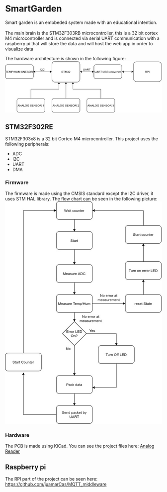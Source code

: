 # SmartGarden

Smart garden is an embbeded system made with an educational intention. <br/>
<br/>
The main brain is the STM32F303RB microcontroller, this is a 32 bit cortex M4 microcontroller and is connected via serial UART communication with a raspberry pi that will store the data and will host the web app in order to visualize data<br/>

The hardware architecture is shown in the following figure:<br/>
![Hardware architecture](./images/HardwareArchitectureGardenSensor.jpg) 

## STM32F302RE

STM32F303x8 is a 32 bit Cortex-M4 microcontroller. This project uses the following peripherals:
- ADC
- I2C
- UART
- DMA


### Firmware
The firmware is made using the CMSIS standard except the I2C driver, it uses STM HAL library. The flow chart can be seen in the following picture: <br/>
![Flow chart](./images/gardemeterFlowChart.jpg) 

### Hardware

The PCB is made using KiCad. You can see the project files here: [Analog Reader](https://github.com/juamarCas/AnalogReader)

## Raspberry pi
The RPI part of the project can be seen here: https://github.com/juamarCas/MQTT_middleware

